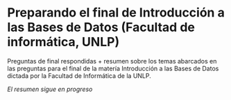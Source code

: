 Preparando el final de Introducción a las Bases de Datos (Facultad de informática, UNLP)
=========

Preguntas de final respondidas + resumen sobre los temas abarcados en las preguntas para el final de la matería Introducción a las Bases de Datos dictada por la Facultad de Informática de la UNLP.

*El resumen sigue en progreso*

